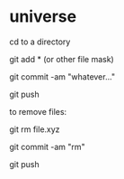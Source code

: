 # universe

cd to a directory

git add * (or other file mask)

git commit -am "whatever..."

git push


to remove files:

git rm file.xyz

git commit -am "rm"

git push